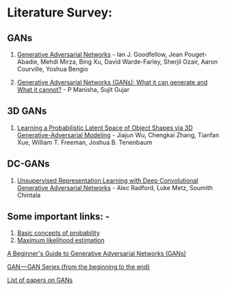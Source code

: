 # Literature Survey:

## GANs

1. [Generative Adversarial Networks](https://arxiv.org/abs/1406.2661) - Ian J. Goodfellow, Jean Pouget-Abadie, Mehdi Mirza, Bing Xu, David Warde-Farley, Sherjil Ozair, Aaron Courville, Yoshua Bengio
 
2. [Generative Adversarial Networks (GANs): What it can generate and What it cannot?](https://arxiv.org/abs/1804.00140) - P Manisha, Sujit Gujar

## 3D GANs

1. [Learning a Probabilistic Latent Space of Object Shapes via 3D Generative-Adversarial Modeling](https://arxiv.org/abs/1610.07584) - Jiajun Wu, Chengkai Zhang, Tianfan Xue, William T. Freeman, Joshua B. Tenenbaum

## DC-GANs

1. [Unsupervised Representation Learning with Deep Convolutional Generative Adversarial Networks](https://arxiv.org/abs/1511.06434) - Alec Radford, Luke Metz, Soumith Chintala



## Some important links: -

1. [Basic concepts of probability](https://towardsdatascience.com/probability-concepts-explained-introduction-a7c0316de465)
2. [Maximum likelihood estimation](https://towardsdatascience.com/probability-concepts-explained-maximum-likelihood-estimation-c7b4342fdbb1)



[A Beginner's Guide to Generative Adversarial Networks (GANs)](https://skymind.ai/wiki/generative-adversarial-network-gan)

[GAN — GAN Series (from the beginning to the end)](https://medium.com/@jonathan_hui/gan-gan-series-2d279f906e7b)

[List of papers on GANs](https://github.com/zhangqianhui/AdversarialNetsPapers)